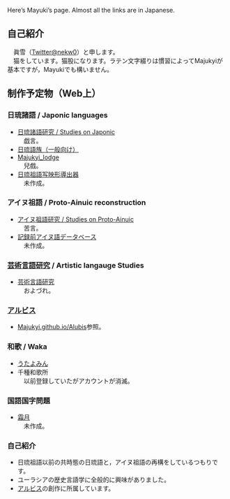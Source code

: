 Here’s Mayuki’s page. Almost all the links are in Japanese.
## 自己紹介
　眞雪（[Twitter@nekw0](https://twitter.com/nekw0)）と申します。  
　猫をしています。猫股になります。ラテン文字綴りは慣習によってMajukyiが基本ですが，Mayukiでも構いません。

## 制作予定物（Web上）
### 日琉諸語 / Japonic languages
* [日琉諸語研究 / Studies on Japonic](https://note.com/nigwatu/m/ma197b0221e8e)  
　戯言。
* [日琉語族（一般向け）](https://note.com/nigwatu/m/ma123c42f2abb)
* [Majukyi_lodge](https://majukyi.github.io/Japonic/)  
　兒戲。
* [日琉祖語写映形導出器]()  
　未作成。
### アイヌ祖語 / Proto-Ainuic reconstruction
* [アイヌ祖語研究 / Studies on Proto-Ainuic](https://note.com/nigwatu/m/me4ef65753438)  
　苦言。
* [記録前アイヌ語データベース]()  
　未作成。
### [芸術言語研究](https://conlinguistics.wikia.org/ja/wiki/%E8%8A%B8%E8%A1%93%E8%A8%80%E8%AA%9E%E7%A0%94%E7%A9%B6) / Artistic langauge Studies
* [芸術言語研究](https://note.com/nigwatu/m/m1ba4bf009c68)  
　およづれ。
### [アルビス](https://pianists.github.io/PsMemoBlog/conworld/)
* [Majukyi.github.io/Alubis](https://Majukyi.github.io/Alubis)参照。
### 和歌 / Waka
* [うたよみん](http://www.utayom.in/users/7977)
* 千種和歌所  
　以前登録していたがアカウントが消滅。
### 国語国字問題
* [霜月]()  
　未作成。
### 自己紹介
* 日琉祖語以前の共時態の日琉語と，アイヌ祖語の再構をしているつもりです。
* ユーラシアの歴史言語学に全般的に興味がありました。
* [アルビス](https://pianists.github.io/PsMemoBlog/conworld/)の創作に所属しています。
